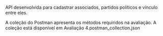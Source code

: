 API desenvolvida para cadastrar associados, partidos políticos e vínculo entre eles.

A coleção do Postman apresenta os métodos requiridos na avaliação. A coleção está disponível em Avaliação 4.postman_collection.json





 

